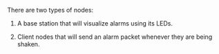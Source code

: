 There are two types of nodes:

1) A base station that will visualize alarms using its LEDs. 

2) Client nodes that will send an alarm packet whenever they are being shaken.
